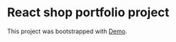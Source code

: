 # React shop portfolio project


This project was bootstrapped with [Demo](https://samerlagha.github.io/react-shop).

